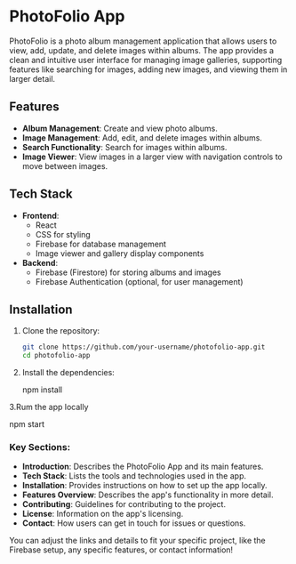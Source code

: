 # PhotoFolio App

PhotoFolio is a photo album management application that allows users to view, add, update, and delete images within albums. The app provides a clean and intuitive user interface for managing image galleries, supporting features like searching for images, adding new images, and viewing them in larger detail.

## Features

- **Album Management**: Create and view photo albums.
- **Image Management**: Add, edit, and delete images within albums.
- **Search Functionality**: Search for images within albums.
- **Image Viewer**: View images in a larger view with navigation controls to move between images.

## Tech Stack

- **Frontend**:
  - React
  - CSS for styling
  - Firebase for database management
  - Image viewer and gallery display components
- **Backend**:
  - Firebase (Firestore) for storing albums and images
  - Firebase Authentication (optional, for user management)

## Installation

1. Clone the repository:

   ```bash
   git clone https://github.com/your-username/photofolio-app.git
   cd photofolio-app

2. Install the dependencies:

   npm install

3.Rum the app locally

  npm start   
   
### Key Sections:
- **Introduction**: Describes the PhotoFolio App and its main features.
- **Tech Stack**: Lists the tools and technologies used in the app.
- **Installation**: Provides instructions on how to set up the app locally.
- **Features Overview**: Describes the app's functionality in more detail.
- **Contributing**: Guidelines for contributing to the project.
- **License**: Information on the app's licensing.
- **Contact**: How users can get in touch for issues or questions.

You can adjust the links and details to fit your specific project, like the Firebase setup, any specific features, or contact information!
